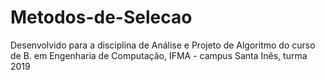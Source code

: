 # Metodos-de-Selecao
Desenvolvido para a disciplina de Análise e Projeto de Algoritmo do curso de B. em Engenharia de Computação, IFMA - campus Santa Inês, turma 2019

